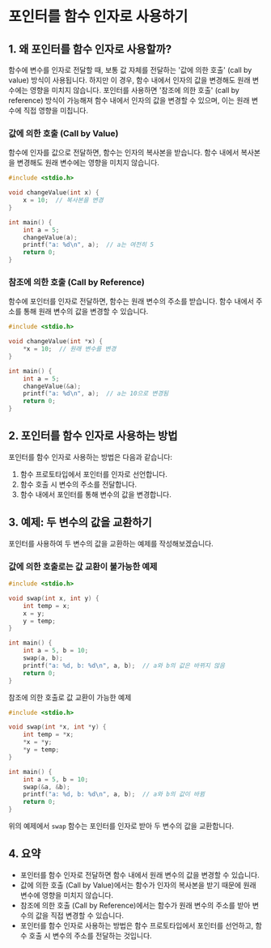 # 포인터를 함수 인자로 사용하기

## 1. 왜 포인터를 함수 인자로 사용할까?

함수에 변수를 인자로 전달할 때, 보통 값 자체를 전달하는 '값에 의한 호출' (call by value) 방식이 사용됩니다. 하지만 이 경우, 함수 내에서 인자의 값을 변경해도 원래 변수에는 영향을 미치지 않습니다. 포인터를 사용하면 '참조에 의한 호출' (call by reference) 방식이 가능해져 함수 내에서 인자의 값을 변경할 수 있으며, 이는 원래 변수에 직접 영향을 미칩니다.

### 값에 의한 호출 (Call by Value)

함수에 인자를 값으로 전달하면, 함수는 인자의 복사본을 받습니다. 함수 내에서 복사본을 변경해도 원래 변수에는 영향을 미치지 않습니다.

```c
#include <stdio.h>

void changeValue(int x) {
    x = 10;  // 복사본을 변경
}

int main() {
    int a = 5;
    changeValue(a);
    printf("a: %d\n", a);  // a는 여전히 5
    return 0;
}
```

### 참조에 의한 호출 (Call by Reference)

함수에 포인터를 인자로 전달하면, 함수는 원래 변수의 주소를 받습니다. 함수 내에서 주소를 통해 원래 변수의 값을 변경할 수 있습니다.

```c
#include <stdio.h>

void changeValue(int *x) {
    *x = 10;  // 원래 변수를 변경
}

int main() {
    int a = 5;
    changeValue(&a);
    printf("a: %d\n", a);  // a는 10으로 변경됨
    return 0;
}
```

## 2. 포인터를 함수 인자로 사용하는 방법

포인터를 함수 인자로 사용하는 방법은 다음과 같습니다:

1. 함수 프로토타입에서 포인터를 인자로 선언합니다.
2. 함수 호출 시 변수의 주소를 전달합니다.
3. 함수 내에서 포인터를 통해 변수의 값을 변경합니다.

## 3. 예제: 두 변수의 값을 교환하기

포인터를 사용하여 두 변수의 값을 교환하는 예제를 작성해보겠습니다.

### 값에 의한 호출로는 값 교환이 불가능한 예제

```c
#include <stdio.h>

void swap(int x, int y) {
    int temp = x;
    x = y;
    y = temp;
}

int main() {
    int a = 5, b = 10;
    swap(a, b);
    printf("a: %d, b: %d\n", a, b);  // a와 b의 값은 바뀌지 않음
    return 0;
}
```

참조에 의한 호출로 값 교환이 가능한 예제

```c
#include <stdio.h>

void swap(int *x, int *y) {
    int temp = *x;
    *x = *y;
    *y = temp;
}

int main() {
    int a = 5, b = 10;
    swap(&a, &b);
    printf("a: %d, b: %d\n", a, b);  // a와 b의 값이 바뀜
    return 0;
}
```

위의 예제에서 `swap` 함수는 포인터를 인자로 받아 두 변수의 값을 교환합니다.

## 4. 요약

- 포인터를 함수 인자로 전달하면 함수 내에서 원래 변수의 값을 변경할 수 있습니다.
- 값에 의한 호출 (Call by Value)에서는 함수가 인자의 복사본을 받기 때문에 원래 변수에 영향을 미치지 않습니다.
- 참조에 의한 호출 (Call by Reference)에서는 함수가 원래 변수의 주소를 받아 변수의 값을 직접 변경할 수 있습니다.
- 포인터를 함수 인자로 사용하는 방법은 함수 프로토타입에서 포인터를 선언하고, 함수 호출 시 변수의 주소를 전달하는 것입니다.
